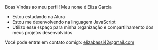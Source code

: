 Boas Vindas ao meu perfil!
Meu nome é Eliza Garcia

- Estou estudando na Alura
- Estou me desenvolvendo na linguagem JavaScript
- Utilizo esse espaço para minha organização e compartilhamento dos meus projetos desenvolvidos

Você pode entrar em contato comigo:
elizabassi42@gmail.com
